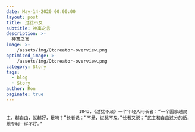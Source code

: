 ```yaml
---
date: May-14-2020 00:00:00
layout: post
title: 过犹不及
subtitle: 神寓之言
description: >-
  神寓之言
image: >-
    /assets/img/Qtcreator-overview.png
optimized_image: >-
    /assets/img/Qtcreator-overview.png
category: Story
tags:
  - blog
  - Story
author: Ron
paginate: true
---
```


							　　1843，《过犹不及》一个年轻人问长者：“一个国家越民主，越自由，就越好，是吗？”长者说：“不是，过犹不及。”长者又说：“民主和自由过分的话，跟专制一样不好。”
							
							
						